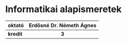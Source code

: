 # Informatikai alapismeretek

| oktató | Erdősné Dr. Németh Ágnes |
| :- | :-: |
| **kredit** | **3** |

<!-- | zh időpontok: | ? | ? | ? | ? |
| :- | :-: | :-: | :-: | :-: |
| **beadandók:** | **?** | **?** | **?** | **?** | -->




<br>